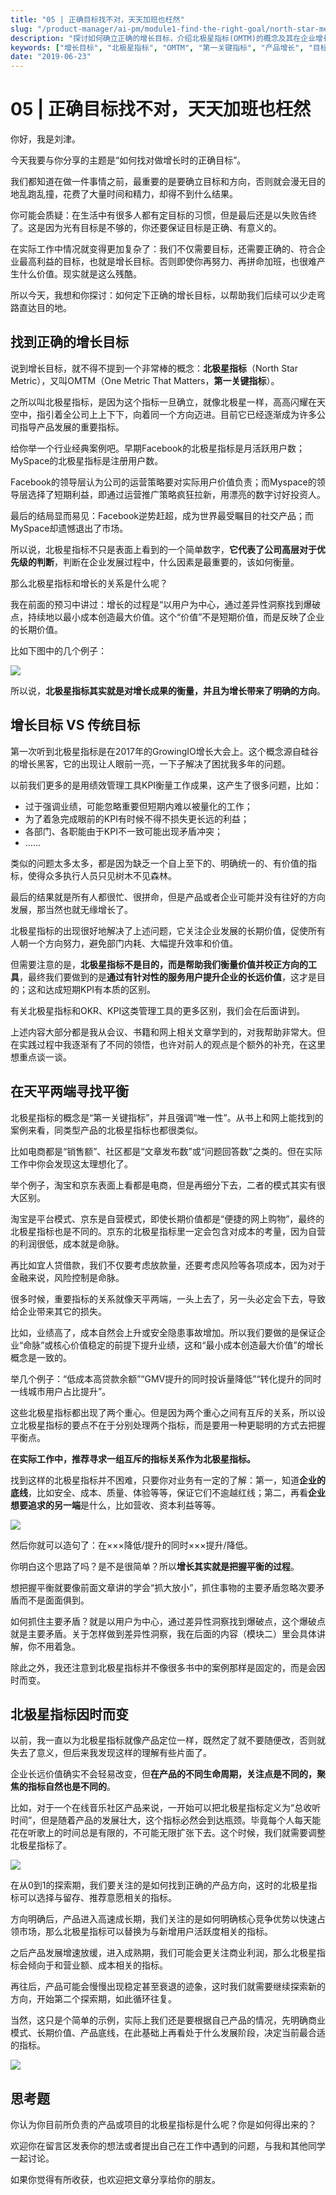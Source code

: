 ```yaml
---
title: "05 | 正确目标找不对，天天加班也枉然"
slug: "/product-manager/ai-pm/module1-find-the-right-goal/north-star-metric-importance"
description: "探讨如何确立正确的增长目标，介绍北极星指标(OMTM)的概念及其在企业增长中的关键作用，帮助团队明确方向，避免无效努力。"
keywords: ["增长目标", "北极星指标", "OMTM", "第一关键指标", "产品增长", "目标管理"]
date: "2019-06-23"
---
```


# 05 | 正确目标找不对，天天加班也枉然
你好，我是刘津。

今天我要与你分享的主题是“如何找对做增长时的正确目标”。

我们都知道在做一件事情之前，最重要的是要确立目标和方向，否则就会漫无目的地乱跑乱撞，花费了大量时间和精力，却得不到什么结果。

你可能会质疑：在生活中有很多人都有定目标的习惯，但是最后还是以失败告终了。这是因为光有目标是不够的，你还要保证目标是正确、有意义的。

在实际工作中情况就变得更加复杂了：我们不仅需要目标，还需要正确的、符合企业最高利益的目标，也就是增长目标。否则即使你再努力、再拼命加班，也很难产生什么价值。现实就是这么残酷。

所以今天，我想和你探讨：如何定下正确的增长目标，以帮助我们后续可以少走弯路直达目的地。

## 找到正确的增长目标

说到增长目标，就不得不提到一个非常棒的概念：**北极星指标**（North Star Metric），又叫OMTM（One Metric That Matters，**第一关键指标**）。

之所以叫北极星指标，是因为这个指标一旦确立，就像北极星一样，高高闪耀在天空中，指引着全公司上上下下，向着同一个方向迈进。目前它已经逐渐成为许多公司指导产品发展的重要指标。

给你举一个行业经典案例吧。早期Facebook的北极星指标是月活跃用户数；MySpace的北极星指标是注册用户数。

<!-- [[[read_end]]] -->

Facebook的领导层认为公司的运营策略要对实际用户价值负责；而Myspace的领导层选择了短期利益，即通过运营推广策略疯狂拉新，用漂亮的数字讨好投资人。

最后的结局显而易见：Facebook逆势赶超，成为世界最受瞩目的社交产品；而MySpace却遗憾退出了市场。

所以说，北极星指标不只是表面上看到的一个简单数字，**它代表了公司高层对于优先级的判断**，判断在企业发展过程中，什么因素是最重要的，该如何衡量。

那么北极星指标和增长的关系是什么呢？

我在前面的预习中讲过：增长的过程是“以用户为中心，通过差异性洞察找到爆破点，持续地以最小成本创造最大价值。这个“价值”不是短期价值，而是反映了企业的长期价值。

比如下图中的几个例子：

![](./httpsstatic001geekbangorgresourceimage1f4b1fa9a4961619a941b1ec8a2e0ea1c34b.jpg)

所以说，**北极星指标其实就是对增长成果的衡量，并且为增长带来了明确的方向**。

## 增长目标 VS 传统目标

第一次听到北极星指标是在2017年的GrowingIO增长大会上。这个概念源自硅谷的增长黑客，它的出现让人眼前一亮，一下子解决了困扰我多年的问题。

以前我们更多的是用绩效管理工具KPI衡量工作成果，这产生了很多问题，比如：

* 过于强调业绩，可能忽略重要但短期内难以被量化的工作；
* 为了着急完成眼前的KPI有时候不得不损失更长远的利益；
* 各部门、各职能由于KPI不一致可能出现矛盾冲突；
* ……

类似的问题太多太多，都是因为缺乏一个自上至下的、明确统一的、有价值的指标，使得众多执行人员只见树木不见森林。

最后的结果就是所有人都很忙、很拼命，但是产品或者企业可能并没有往好的方向发展，那当然也就无缘增长了。

北极星指标的出现很好地解决了上述问题，它关注企业发展的长期价值，促使所有人朝一个方向努力，避免部门内耗、大幅提升效率和价值。

但需要注意的是，**北极星指标不是目的，而是帮助我们衡量价值并校正方向的工具**，最终我们要做到的是**通过有针对性的服务用户提升企业的长远价值**，这才是目的；这和达成短期KPI有本质的区别。

有关北极星指标和OKR、KPI这类管理工具的更多区别，我们会在后面讲到。

上述内容大部分都是我从会议、书籍和网上相关文章学到的，对我帮助非常大。但在实践过程中我逐渐有了不同的领悟，也许对前人的观点是个额外的补充，在这里想重点谈一谈。

## 在天平两端寻找平衡

北极星指标的概念是“第一关键指标”，并且强调“唯一性”。从书上和网上能找到的案例来看，同类型产品的北极星指标也都很类似。

比如电商都是“销售额”、社区都是“文章发布数”或“问题回答数”之类的。但在实际工作中你会发现这太理想化了。

举个例子，淘宝和京东表面上看都是电商，但是再细分下去，二者的模式其实有很大区别。

淘宝是平台模式、京东是自营模式，即使长期价值都是“便捷的网上购物”，最终的北极星指标也是不同的。京东的北极星指标里一定会包含对成本的考量，因为自营的利润很低，成本就是命脉。

再比如宜人贷借款，我们不仅要考虑放款量，还要考虑风险等各项成本，因为对于金融来说，风险控制是命脉。

很多时候，重要指标的关系就像天平两端，一头上去了，另一头必定会下去，导致给企业带来其它的损失。

比如，业绩高了，成本自然会上升或安全隐患事故增加。所以我们要做的是保证企业“命脉”或核心价值稳定的前提下提升业绩，这和“最小成本创造最大价值”的增长概念是一致的。

举几个例子：“低成本高贷款余额”“GMV提升的同时投诉量降低”“转化提升的同时一线城市用户占比提升”。

这些北极星指标都出现了两个重心。但是因为两个重心之间有互斥的关系，所以设立北极星指标的要点不在于分别处理两个指标，而是要用一种更聪明的方式去把握平衡点。

**在实际工作中，推荐寻求一组互斥的指标关系作为北极星指标。**

找到这样的北极星指标并不困难，只要你对业务有一定的了解：第一，知道**企业的底线**，比如安全、成本、质量、体验等等，保证它们不逾越红线；第二，再看**企业想要追求的另一端**是什么，比如营收、资本利益等等。

![](./httpsstatic001geekbangorgresourceimage8253822135138fe98ab742957db61200fc53.jpg)

然后你就可以造句了：在×××降低/提升的同时×××提升/降低。

你明白这个思路了吗？是不是很简单？所以**增长其实就是把握平衡的过程**。

想把握平衡就要像前面文章讲的学会“抓大放小”，抓住事物的主要矛盾忽略次要矛盾而不是面面俱到。

如何抓住主要矛盾？就是以用户为中心，通过差异性洞察找到爆破点，这个爆破点就是主要矛盾。关于怎样做到差异性洞察，我在后面的内容（模块二）里会具体讲解，你不用着急。

除此之外，我还注意到北极星指标并不像很多书中的案例那样是固定的，而是会因时而变。

## 北极星指标因时而变

以前，我一直以为北极星指标就像产品定位一样，既然定了就不要随便改，否则就失去了意义，但后来我发现这样的理解有些片面了。

企业长远价值确实不会轻易改变，但**在产品的不同生命周期，关注点是不同的，聚焦的指标自然也是不同的**。

比如，对于一个在线音乐社区产品来说，一开始可以把北极星指标定义为“总收听时间”，但是随着产品的发展壮大，这个指标必然会到达瓶颈。毕竟每个人每天能花在听歌上的时间总是有限的，不可能无限扩张下去。这个时候，我们就需要调整北极星指标了。

![](./httpsstatic001geekbangorgresourceimage5e6b5edcc13643121b245c5506108e5f0d6b.jpg)

在从0到1的探索期，我们要关注的是如何找到正确的产品方向，这时的北极星指标可以选择与留存、推荐意愿相关的指标。

方向明确后，产品进入高速成长期，我们关注的是如何明确核心竞争优势以快速占领市场，那么北极星指标可以替换为与新增用户活跃度相关的指标。

之后产品发展增速放缓，进入成熟期，我们可能会更关注商业利润，那么北极星指标会倾向于和营业额、成本相关的指标。

再往后，产品可能会慢慢出现稳定甚至衰退的迹象，这时我们就需要继续探索新的方向，开始第二个探索期，如此循环往复。

当然，这只是个简单的示例，实际上我们还是要根据自己产品的情况，先明确商业模式、长期价值、产品底线，在此基础上再看处于什么发展阶段，决定当前最合适的指标。

![](./httpsstatic001geekbangorgresourceimage1d4c1d16ed381e3d9528acbbb54434842c4c.jpg)

## 思考题

你认为你目前所负责的产品或项目的北极星指标是什么呢？你是如何得出来的？

欢迎你在留言区发表你的想法或者提出自己在工作中遇到的问题，与我和其他同学一起讨论。

如果你觉得有所收获，也欢迎把文章分享给你的朋友。